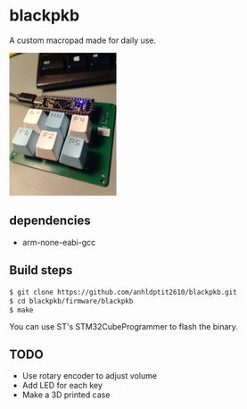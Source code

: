 # blackpkb

A custom macropad made for daily use.

<!-- ![blackpkb PCB](/images/blackpkb.jpeg =280x280) -->
<img src="/images/blackpkb.jpeg" width="192" height="256">

## dependencies

 * arm-none-eabi-gcc

## Build steps

    $ git clone https://github.com/anhldptit2610/blackpkb.git
    $ cd blackpkb/firmware/blackpkb
    $ make

You can use ST's STM32CubeProgrammer to flash the binary.

## TODO

 * Use rotary encoder to adjust volume
 * Add LED for each key
 * Make a 3D printed case
